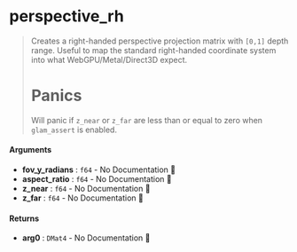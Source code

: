 # perspective\_rh

>  Creates a right-handed perspective projection matrix with `[0,1]` depth range.
>  Useful to map the standard right-handed coordinate system into what WebGPU/Metal/Direct3D expect.
>  # Panics
>  Will panic if `z_near` or `z_far` are less than or equal to zero when `glam_assert` is
>  enabled.

#### Arguments

- **fov\_y\_radians** : `f64` \- No Documentation 🚧
- **aspect\_ratio** : `f64` \- No Documentation 🚧
- **z\_near** : `f64` \- No Documentation 🚧
- **z\_far** : `f64` \- No Documentation 🚧

#### Returns

- **arg0** : `DMat4` \- No Documentation 🚧